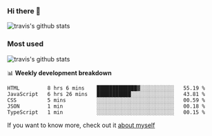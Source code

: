 ### Hi there 👋

<!--
**HondryTravis/HondryTravis** is a ✨ _special_ ✨ repository because its `README.md` (this file) appears on your GitHub profile.

Here are some ideas to get you started:

- 🔭 I’m currently working on ...
- 🌱 I’m currently learning ...
- 👯 I’m looking to collaborate on ...
- 🤔 I’m looking for help with ...
- 💬 Ask me about ...
- 📫 How to reach me: ...
- 😄 Pronouns: ...
- ⚡ Fun fact: ...
-->

![travis's github stats](https://github-readme-stats.vercel.app/api?username=HondryTravis&hide=stars)
### Most used
![travis's github stats](https://github-readme-stats.anuraghazra1.vercel.app/api/top-langs/?username=HondryTravis&layout=compact&hide_title=true)

📊 **Weekly development breakdown**

<!--START_SECTION:waka-->
```text
HTML         8 hrs 6 mins    █████████████▓░░░░░░░░░░░   55.19 % 
JavaScript   6 hrs 26 mins   ███████████░░░░░░░░░░░░░░   43.81 % 
CSS          5 mins          ░░░░░░░░░░░░░░░░░░░░░░░░░   00.59 % 
JSON         1 min           ░░░░░░░░░░░░░░░░░░░░░░░░░   00.18 % 
TypeScript   1 min           ░░░░░░░░░░░░░░░░░░░░░░░░░   00.15 % 
```
<!--END_SECTION:waka-->

If you want to know more, check out it [about myself](https://hondrytravis.github.io/)
